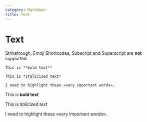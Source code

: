 ```yaml
---
category: Markdown
title: Text
---
```


# Text

Striketrough, Emoji Shortcodes, Subscript and Superscript are **not** supported.

```
This is **bold text**

This is *italicized text*

I need to highlight these ≈very important words≈.
```

This is **bold text**

This is _italicized text_

I need to highlight these ≈very important words≈.
